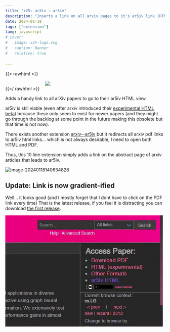 ```yaml
---
title: "x25: arXiv → ar5iv"
description: "Inserts a link on all arxiv pages to it's ar5iv link (HTML papers)"
date: 2024-01-18
tags: ["extension"]
lang: javascript
# cover:
#   image: x25-logo.svg
#   caption: Banner
#   relative: true

---
```


{{< rawhtml >}}<div style='display: flex; justify-content: center;'> <image src='/x25-logo.svg' width='50%'/> </div>{{</ rawhtml >}}

Adds a handy link to all arXiv papers to go to their ar5iv HTML view. 

ar5iv is still viable (even after arxiv introduced their [experimental HTML beta](https://info.arxiv.org/about/accessible_HTML.html)) because these only seem to exist for newer papers (and they might go through the backlog at some point in the future making this obsolete but that time is not now).

There exists another extension [arxiv--ar5iv](https://github.com/HannesGitH/arxiv--ar5iv) but it redirects all arxiv pdf links to ar5iv html links... which is not always desirable, I need to open both HTML and PDF.

Thus, this 10 line extension simply adds a link on the abstract page of arxiv articles that leads to ar5iv.

![image-20240118140634828](https://i.ibb.co/NnzBWRq/image-20240118140634828.png)

## Update: Link is now gradient-ified
Well... it looks good (and I mostly forget that I dont have to click on the PDF link every time)
That is the latest release, if you feel it is distracting you can download [the first release](https://github.com/plutonium-239/x25/releases/tag/v1.0.0).

![gradient-gif](https://github.com/plutonium-239/x25/raw/main/out.gif)